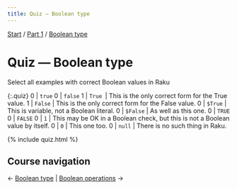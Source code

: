 ```yaml
---
title: Quiz — Boolean type
---
```


[Start](/raku-course/) / [Part 1](/raku-course/part1) / [Boolean type](/raku-course/booleans)

# Quiz — Boolean type

Select all examples with correct Boolean values in Raku

{:.quiz}
0 | `true`
0 | `false`
1 | `True `| This is the only correct form for the True value.
1 | `False` | This is the only correct form for the False value.
0 | `$True` | This is variable, not a Boolean literal.
0 | `$False` | As well as this one. 
0 | `TRUE`
0 | `FALSE`
0 | `1` | This may be OK in a Boolean check, but this is not a Boolean value by itself.
0 | `0` | This one too.
0 | `null` | There is no such thing in Raku.


{% include quiz.html %}

## Course navigation

← [Boolean type](/raku-course/booleans) | [Boolean operations](operations) →
